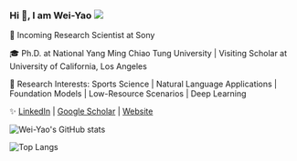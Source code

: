 ### Hi 👋, I am Wei-Yao ![](https://komarev.com/ghpvc/?username=wywyWang&color=green)

🚀 Incoming Research Scientist at Sony

🎓 Ph.D. at National Yang Ming Chiao Tung University | Visiting Scholar at University of California, Los Angeles

🎰 Research Interests: Sports Science | Natural Language Applications | Foundation Models | Low-Resource Scenarios | Deep Learning

✨ [LinkedIn](https://www.linkedin.com/in/wei-yao-wang/) | [Google Scholar](https://scholar.google.com.tw/citations?hl=zh-TW&user=HMKbOJAAAAAJ) | [Website](https://sites.google.com/nctu.edu.tw/weiyaowang)

![Wei-Yao's GitHub stats](https://github-readme-stats.vercel.app/api?username=wywyWang&show_icons=true&count_private=true&theme=vision-friendly-dark)

![Top Langs](https://github-readme-stats.vercel.app/api/top-langs/?username=wywyWang&layout=compact&theme=vision-friendly-dark)


